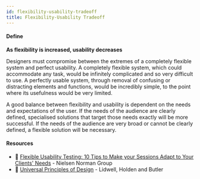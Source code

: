 ```yaml
---
id: flexibility-usability-tradeoff
title: Flexibility-Usability Tradeoff
---
```


<!-- [![docs-source](https://img.shields.io/badge/SRC-UX%20Companion-blue)](https://play.google.com/store/apps/details?id=com.cyberduck.uxcompanion) -->

#### Define

**As flexibility is increased, usability decreases**

Designers must compromise between the extremes of a completely flexible system and perfect usability. A completely flexible system, which could accommodate any task, would be infinitely complicated and so very difficult to use. A perfectly usable system, through removal of confusing or distracting elements and functions, would be incredibly simple, to the point where its usefulness would be very limited.

A good balance between flexibility and usability is dependent on the needs and expectations of the user. If the needs of the audience are clearly defined, specialised solutions that target those needs exactly will be more successful. If the needs of the audience are very broad or cannot be clearly defined, a flexible solution will be necessary.

#### Resources

* 📃 [Flexible Usability Testing: 10 Tips to Make your Sessions Adapt to Your Clients' Needs](https://www.nngroup.com/articles/flexible-usability-testing/) - Nielsen Norman Group
* 📘 [Universal Principles of Design](https://www.amazon.co.uk/gp/product/1592535879) - Lidwell, Holden and Butler